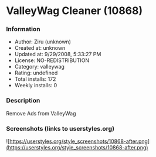 # ValleyWag Cleaner (10868)

### Information
- Author: Ziru (unknown)
- Created at: unknown
- Updated at: 9/29/2008, 5:33:27 PM
- License: NO-REDISTRIBUTION
- Category: valleywag
- Rating: undefined
- Total installs: 172
- Weekly installs: 0


### Description
Remove Ads from ValleyWag


### Screenshots (links to userstyles.org)
![https://userstyles.org/style_screenshots/10868-after.png](https://userstyles.org/style_screenshots/10868-after.png)


